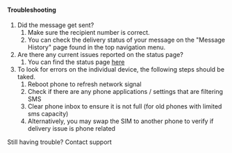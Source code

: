 #### Troubleshooting
1. Did the message get sent?
	1. Make sure the recipient number is correct.
	2. You can check the delivery status of your message on the "Message History" page found in the top navigation menu.
2. Are there any current issues reported on the status page?
	1. You can find the status page [here](https://www.google.com)
3. To look for errors on the individual device, the following steps should be taked.
	1. Reboot phone to refresh network signal
	2. Check if there are any phone applications / settings that are filtering SMS
	3. Clear phone inbox to ensure it is not full (for old phones with limited sms capacity)
	4. Alternatively, you may swap the SIM to another phone to verify if delivery issue is phone related

Still having trouble?
Contact support
